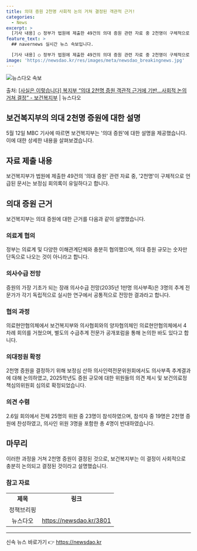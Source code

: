 ```yaml
---
title: 의대 증원 2천명 사회적 논의 거쳐 결정된 객관적 근거!
categories:
  - News
excerpt: >
  [기사 내용] ○ 정부가 법원에 제출한 49건의 의대 증원 관련 자료 중 2천명이 구체적으로 언급된 문서는 …
feature_text: >
  ## navernews 실시간 뉴스 속보입니다.

  [기사 내용] ○ 정부가 법원에 제출한 49건의 의대 증원 관련 자료 중 2천명이 구체적으로 언급된 문서는 …
image: 'https://newsdao.kr/res/images/meta/newsdao_breakingnews.jpg'
---
```


![뉴스다오 속보](https://newsdao.kr/res/images/meta/newsdao_breakingnews.jpg)

<p>출처: <a href="https://newsdao.kr/3801" rel="dofollow">[사실은 이렇습니다] 복지부 “의대 2천명 증원 객관적 근거에 기반…사회적 논의 거쳐 결정” - 보건복지부</a> | 뉴스다오</p>

<h2 data-ke-size="size26">보건복지부의 의대 2천명 증원에 대한 설명</h2>
<p data-ke-size="size16">5월 12일 MBC 기사에 따르면 보건복지부는 '의대 증원'에 대한 설명을 제공했습니다. 이에 대한 상세한 내용을 살펴보겠습니다.</p>

<h2 data-ke-size="size24">자료 제출 내용</h2>
<p data-ke-size="size16">보건복지부가 법원에 제출한 49건의 '의대 증원' 관련 자료 중, '2천명'이 구체적으로 언급된 문서는 보정심 회의록이 유일하다고 합니다.</p>

<h2 data-ke-size="size24">의대 증원 근거</h2>
<p data-ke-size="size16">보건복지부는 의대 증원에 대한 근거를 다음과 같이 설명했습니다.</p>

<h3>의료계 협의</h3>
<p data-ke-size="size16">정부는 의료계 및 다양한 이해관계단체와 충분히 협의했으며, 의대 증원 규모는 숫자만 단독으로 나오는 것이 아니라고 합니다.</p>

<h3>의사수급 전망</h3>
<p data-ke-size="size16">증원의 가장 기초가 되는 장래 의사수급 전망(2035년 1만명 의사부족)은 3명의 추계 전문가가 각기 독립적으로 실시한 연구에서 공통적으로 전망한 결과라고 합니다.</p>

<h3>협의 과정</h3>
<p data-ke-size="size16">의료현안협의체에서 보건복지부와 의사협회와의 양자협의체인 의료현안협의체에서 4차례 회의를 거쳤으며, 별도의 수급추계 전문가 공개포럼을 통해 논의한 바도 있다고 합니다.</p>

<h3>의대정원 확정</h3>
<p data-ke-size="size16">2천명 증원을 결정하기 위해 보정심 산하 의사인력전문위원회에서도 의사부족 추계결과에 대해 논의하였고, 2025학년도 증원 규모에 대한 위원들의 의견 제시 및 보건의료정책심의위원회 심의로 확정되었습니다.</p>
  
<h3>의견 수렴</h3>
<p data-ke-size="size16">2.6일 회의에서 전체 25명의 위원 중 23명이 참석하였으며, 참석자 중 19명은 2천명 증원에 찬성하였고, 의사인 위원 3명을 포함한 총 4명이 반대하였습니다.</p>

<h2 data-ke-size="size24">마무리</h2>
<p data-ke-size="size16">이러한 과정을 거쳐 2천명 증원이 결정된 것으로, 보건복지부는 이 결정이 사회적으로 충분히 논의되고 결정된 것이라고 설명했습니다.</p>
<h3>참고 자료</h3>
<table>
<tbody>
<tr>
<td style="text-align: center; height: 17px;"><b>제목</b></td>
<td style="text-align: center; height: 17px;"><b>링크</b></td>
</tr>
<tr>
<td style="text-align: center; height: 17px;">정책브리핑</td>
<td style="text-align: center; height: 17px;"></td>
</tr>
<tr>
<td style="text-align: center; height: 17px;">뉴스다오</td>
<td style="text-align: center; height: 17px;"><a href="https://newsdao.kr/3801">https://newsdao.kr/3801</a></td>
</tr>
</tbody>
</table>
<hr> 

신속 뉴스 바로가기 👉 <a href="https://newsdao.kr" rel="dofollow">https://newsdao.kr</a>


